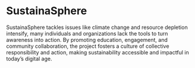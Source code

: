 # SustainaSphere
SustainaSphere tackles issues like climate change and resource depletion intensify, many individuals and organizations lack the tools to turn awareness into action. By promoting education, engagement, and community collaboration, the project fosters a culture of collective responsibility and action, making sustainability accessible and impactful in today’s digital age.
